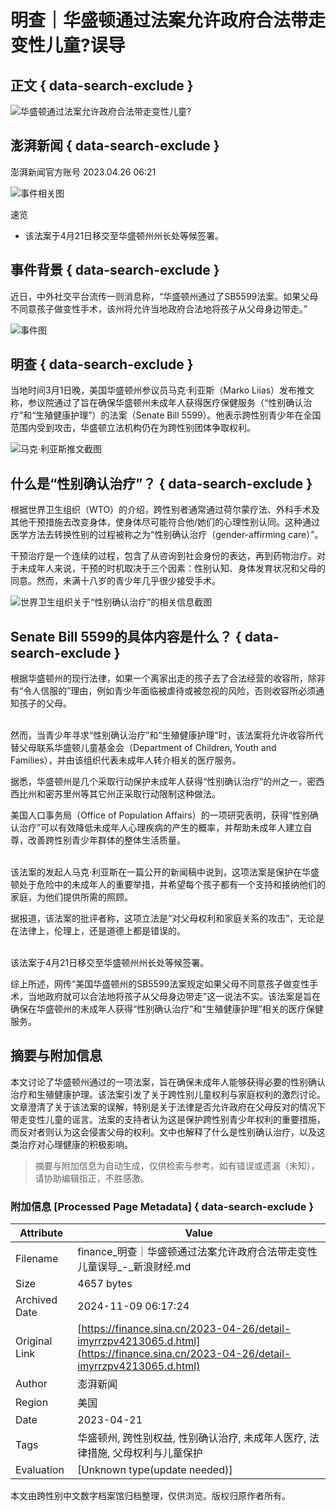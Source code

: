 # 明查｜华盛顿通过法案允许政府合法带走变性儿童?误导

## 正文 { data-search-exclude }


![华盛顿通过法案允许政府合法带走变性儿童?](https://n.sinaimg.cn/sinakd10201/360/w180h180/20201208/5b51-keyancw9430301.jpg)

## 澎湃新闻 { data-search-exclude }

澎湃新闻官方账号 2023.04.26 06:21

![事件相关图](https://k.sinaimg.cn/n/sinakd20230426s/200/w640h360/20230426/57ec-ecd0d87899755e2a7ca8da5df3024331.png)

速览

- 该法案于4月21日移交至华盛顿州州长处等候签署。

## 事件背景 { data-search-exclude }

近日，中外社交平台流传一则消息称，“华盛顿州通过了SB5599法案。如果父母不同意孩子做变性手术，该州将允许当地政府合法地将孩子从父母身边带走。”

![事件图](https://k.sinaimg.cn/n/sinakd20230426s/355/w640h515/20230426/a7b9-4b4fd3ce4ec43a4f70bc12ec29a41b27.png)

## 明查 { data-search-exclude }

当地时间3月1日晚，美国华盛顿州参议员马克·利亚斯（Marko Liias）发布推文称，参议院通过了旨在确保华盛顿州未成年人获得医疗保健服务（“性别确认治疗”和“生殖健康护理”）的法案（Senate Bill 5599）。他表示跨性别青少年在全国范围内受到攻击，华盛顿立法机构仍在为跨性别团体争取权利。

![马克·利亚斯推文截图](https://k.sinaimg.cn/n/sinakd20230426s/601/w640h761/20230426/3f72-3efce12102d791bcbbf16a49ba63d222.png)

## 什么是“性别确认治疗”？ { data-search-exclude }

根据世界卫生组织（WTO）的介绍，跨性别者通常通过荷尔蒙疗法、外科手术及其他干预措施去改变身体，使身体尽可能符合他/她们的心理性别认同。这种通过医学方法去转换性别的过程被称之为“性别确认治疗（gender-affirming care）”。

干预治疗是一个连续的过程，包含了从咨询到社会身份的表达，再到药物治疗。对于未成年人来说，干预的时机取决于三个因素：性别认知、身体发育状况和父母的同意。然而，未满十八岁的青少年几乎很少接受手术。

![世界卫生组织关于“性别确认治疗”的相关信息截图](https://k.sinaimg.cn/n/sinakd20230426s/360/w640h520/20230426/4447-6d51734c7251a47eaa213f85a5b4e024.png)

## Senate Bill 5599的具体内容是什么？ { data-search-exclude }

根据华盛顿州的现行法律，如果一个离家出走的孩子去了合法经营的收容所，除非有“令人信服的”理由，例如青少年面临被虐待或被忽视的风险，否则收容所必须通知孩子的父母。

![美国华盛顿州Senate Bill 5599法案相关文件截图](data:image/png;base64,iVBORw0KGgoAAAANSUhEUgAAAAQAAAADAQMAAACOOjyFAAAAA1BMVEUAAACnej3aAAAAAXRSTlMAQObYZgAAAApJREFUCNdjAAMAAAYAAegKKqQAAAAASUVORK5CYII=)

然而，当青少年寻求“性别确认治疗”和“生殖健康护理”时，该法案将允许收容所代替父母联系华盛顿儿童基金会（Department of Children, Youth and Families），并由该组织代表未成年人转介相关的医疗服务。

据悉，华盛顿州是几个采取行动保护未成年人获得“性别确认治疗”的州之一，密西西比州和密苏里州等其它州正采取行动限制这种做法。

美国人口事务局（Office of Population Affairs）的一项研究表明，获得“性别确认治疗”可以有效降低未成年人心理疾病的产生的概率，并帮助未成年人建立自尊，改善跨性别青少年群体的整体生活质量。

![美国人口事务局一项关于“性别确认治疗”和青少年的研究](data:image/png;base64,iVBORw0KGgoAAAANSUhEUgAAAAQAAAADAQMAAACOOjyFAAAAA1BMVEUAAACnej3aAAAAAXRSTlMAQObYZgAAAApJREFUCNdjAAMAAAYAAegKKqQAAAAASUVORK5CYII=)

该法案的发起人马克·利亚斯在一篇公开的新闻稿中说到，这项法案是保护在华盛顿处于危险中的未成年人的重要举措，并希望每个孩子都有一个支持和接纳他们的家庭，为他们提供所需的照顾。

据报道，该法案的批评者称，这项立法是“对父母权利和家庭关系的攻击”，无论是在法律上，伦理上，还是道德上都是错误的。

![支持和反对华盛顿州SB559法案的集会](data:image/png;base64,iVBORw0KGgoAAAANSUhEUgAAAAQAAAADAQMAAACOOjyFAAAAA1BMVEUAAACnej3aAAAAAXRSTlMAQObYZgAAAApJREFUCNdjAAMAAAYAAegKKqQAAAAASUVORK5CYII=)

该法案于4月21日移交至华盛顿州州长处等候签署。

综上所述，网传“美国华盛顿州的SB5599法案规定如果父母不同意孩子做变性手术，当地政府就可以合法地将孩子从父母身边带走”这一说法不实。该法案是旨在确保在华盛顿州的未成年人获得“性别确认治疗”和“生殖健康护理”相关的医疗保健服务。

## 摘要与附加信息

<!-- tcd_abstract -->
本文讨论了华盛顿州通过的一项法案，旨在确保未成年人能够获得必要的性别确认治疗和生殖健康护理。该法案引发了关于跨性别儿童权利与家庭权利的激烈讨论。文章澄清了关于该法案的误解，特别是关于法律是否允许政府在父母反对的情况下带走变性儿童的谣言。法案的支持者认为这是保护跨性别青少年权利的重要措施，而反对者则认为这会侵害父母的权利。文中也解释了什么是性别确认治疗，以及这类治疗对心理健康的积极影响。
<!-- tcd_abstract_end -->

> 摘要与附加信息为自动生成，仅供检索与参考。如有错误或遗漏（未知），请协助编辑指正，不胜感激。

### 附加信息 [Processed Page Metadata] { data-search-exclude }

| Attribute       | Value                                  |
|-----------------|----------------------------------------|
| Filename        | finance_明查｜华盛顿通过法案允许政府合法带走变性儿童误导_-_新浪财经.md                             |
| Size            | 4657 bytes                           |
| Archived Date   | 2024-11-09 06:17:24                             |
| Original Link   | [https://finance.sina.cn/2023-04-26/detail-imyrrzpv4213065.d.html](https://finance.sina.cn/2023-04-26/detail-imyrrzpv4213065.d.html)                       |
| Author          | 澎湃新闻                               |
| Region          | 美国                               |
| Date            | 2023-04-21                                 |
| Tags            | 华盛顿州, 跨性别权益, 性别确认治疗, 未成年人医疗, 法律措施, 父母权利与儿童保护                                 |
| Evaluation            | [Unknown type(update needed)]                                 |
<!-- tcd_table_end -->

本文由跨性别中文数字档案馆归档整理，仅供浏览。版权归原作者所有。
